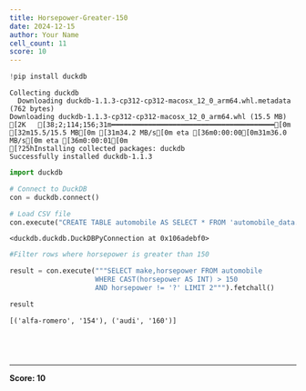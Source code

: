 ```yaml
---
title: Horsepower-Greater-150
date: 2024-12-15
author: Your Name
cell_count: 11
score: 10
---
```


```python
!pip install duckdb
```

    Collecting duckdb
      Downloading duckdb-1.1.3-cp312-cp312-macosx_12_0_arm64.whl.metadata (762 bytes)
    Downloading duckdb-1.1.3-cp312-cp312-macosx_12_0_arm64.whl (15.5 MB)
    [2K   [38;2;114;156;31m━━━━━━━━━━━━━━━━━━━━━━━━━━━━━━━━━━━━━━━━[0m [32m15.5/15.5 MB[0m [31m34.2 MB/s[0m eta [36m0:00:00[0m31m36.0 MB/s[0m eta [36m0:00:01[0m
    [?25hInstalling collected packages: duckdb
    Successfully installed duckdb-1.1.3



```python
import duckdb
```


```python
# Connect to DuckDB
con = duckdb.connect()

```


```python
# Load CSV file
con.execute("CREATE TABLE automobile AS SELECT * FROM 'automobile_data.csv'")

```




    <duckdb.duckdb.DuckDBPyConnection at 0x106adebf0>




```python
#Filter rows where horsepower is greater than 150
```


```python
result = con.execute("""SELECT make,horsepower FROM automobile 
                     WHERE CAST(horsepower AS INT) > 150
                     AND horsepower != '?' LIMIT 2""").fetchall()
```


```python
result
```




    [('alfa-romero', '154'), ('audi', '160')]




```python


```


```python

```


```python

```


```python

```


---
**Score: 10**
